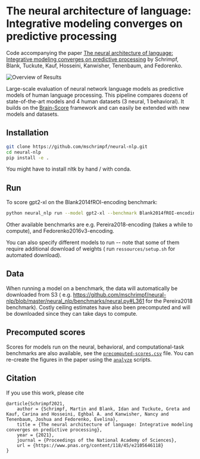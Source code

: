 # The neural architecture of language: Integrative modeling converges on predictive processing

Code accompanying the paper
[The neural architecture of language: Integrative modeling converges on predictive processing](https://www.pnas.org/content/118/45/e2105646118)
by Schrimpf, Blank, Tuckute, Kauf, Hosseini, Kanwisher, Tenenbaum, and Fedorenko.

![Overview of Results](ressources/results-overview.png)

Large-scale evaluation of neural network language models as predictive models of human language processing. This
pipeline compares dozens of state-of-the-art models and 4 human datasets (3 neural, 1 behavioral). It builds on
the [Brain-Score](www.Brain-Score.org) framework and can easily be extended with new models and datasets.

## Installation

```bash
git clone https://github.com/mschrimpf/neural-nlp.git
cd neural-nlp
pip install -e .
```

You might have to install nltk by hand / with conda.

## Run

To score gpt2-xl on the Blank2014fROI-encoding benchmark:

```bash
python neural_nlp run --model gpt2-xl --benchmark Blank2014fROI-encoding --log_level DEBUG
```

Other available benchmarks are e.g. Pereira2018-encoding (takes a while to compute), and Fedorenko2016v3-encoding.

You can also specify different models to run -- note that some of them require additional download of weights (
run `ressources/setup.sh` for automated download).

## Data

When running a model on a benchmark, the data will automatically be downloaded from S3 (
e.g. https://github.com/mschrimpf/neural-nlp/blob/master/neural_nlp/benchmarks/neural.py#L361 for the Pereira2018
benchmark). Costly ceiling estimates have also been precomputed and will be downloaded since they can take days to
compute.

## Precomputed scores

Scores for models run on the neural, behavioral, and computational-task benchmarks are also available, see
the [`precomputed-scores.csv`](precomputed-scores.csv) file. You can re-create the figures in the paper using
the [`analyze`](neural_nlp/analyze/__main__.py) scripts.

## Citation

If you use this work, please cite

```
@article{Schrimpf2021,
	author = {Schrimpf, Martin and Blank, Idan and Tuckute, Greta and Kauf, Carina and Hosseini, Eghbal A. and Kanwisher, Nancy and Tenenbaum, Joshua and Fedorenko, Evelina},
	title = {The neural architecture of language: Integrative modeling converges on predictive processing},
	year = {2021},
	journal = {Proceedings of the National Academy of Sciences},
	url = {https://www.pnas.org/content/118/45/e2105646118}
}

```
